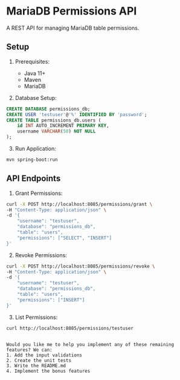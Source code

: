 # MariaDB Permissions API

A REST API for managing MariaDB table permissions.

## Setup

1. Prerequisites:
   - Java 11+
   - Maven
   - MariaDB

2. Database Setup:
```sql
CREATE DATABASE permissions_db;
CREATE USER 'testuser'@'%' IDENTIFIED BY 'password';
CREATE TABLE permissions_db.users (
    id INT AUTO_INCREMENT PRIMARY KEY,
    username VARCHAR(50) NOT NULL
);
```

3. Run Application:
```bash
mvn spring-boot:run
```

## API Endpoints

1. Grant Permissions:
```bash
curl -X POST http://localhost:8085/permissions/grant \
-H "Content-Type: application/json" \
-d '{
    "username": "testuser",
    "database": "permissions_db",
    "table": "users",
    "permissions": ["SELECT", "INSERT"]
}'
```

2. Revoke Permissions:
```bash
curl -X POST http://localhost:8085/permissions/revoke \
-H "Content-Type: application/json" \
-d '{
    "username": "testuser",
    "database": "permissions_db",
    "table": "users",
    "permissions": ["INSERT"]
}'
```

3. List Permissions:
```bash
curl http://localhost:8085/permissions/testuser
```
```

Would you like me to help you implement any of these remaining features? We can:
1. Add the input validations
2. Create the unit tests
3. Write the README.md
4. Implement the bonus features

